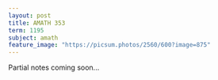 ```yaml
---
layout: post
title: AMATH 353
term: 1195
subject: amath
feature_image: "https://picsum.photos/2560/600?image=875"
---
```


Partial notes coming soon...
